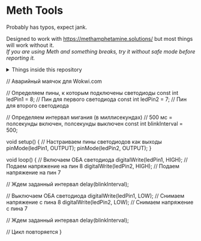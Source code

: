 # Meth Tools

Probably has typos, expect jank.

Designed to work with https://methamphetamine.solutions/ but most things will work without it.\
*If you are using Meth and something breaks, try it without safe mode before reporting it.*

<details>
<summary>Things inside this repository</summary>
  
- Swag Tools
- Meth hitbox backtrack visualization
- Meth keybind indicators
- Meth hitbox esp
- Libbys hax
- China hats
- Meth custom antiaim
- Shitty circle strafer paste
- Meth patch lua thing
- Manual antiaim
- Entity aimbot
- Fancy shot records
- Eye tracers
- Swastika crosshair
- 3D Penetration Crosshair
</details>

// Аварийный маячок для Wokwi.com

// Определяем пины, к которым подключены светодиоды
const int ledPin1 = 8; // Пин для первого светодиода
const int ledPin2 = 7; // Пин для второго светодиода

// Определяем интервал мигания (в миллисекундах)
// 500 мс = полсекунды включен, полсекунды выключен
const int blinkInterval = 500;

void setup() {
  // Настраиваем пины светодиодов как выходы
  pinMode(ledPin1, OUTPUT);
  pinMode(ledPin2, OUTPUT);
}

void loop() {
  // Включаем ОБА светодиода
  digitalWrite(ledPin1, HIGH); // Подаем напряжение на пин 8
  digitalWrite(ledPin2, HIGH); // Подаем напряжение на пин 7

  // Ждем заданный интервал
  delay(blinkInterval);

  // Выключаем ОБА светодиода
  digitalWrite(ledPin1, LOW);  // Снимаем напряжение с пина 8
  digitalWrite(ledPin2, LOW);  // Снимаем напряжение с пина 7

  // Ждем заданный интервал
  delay(blinkInterval);

  // Цикл повторяется
}
